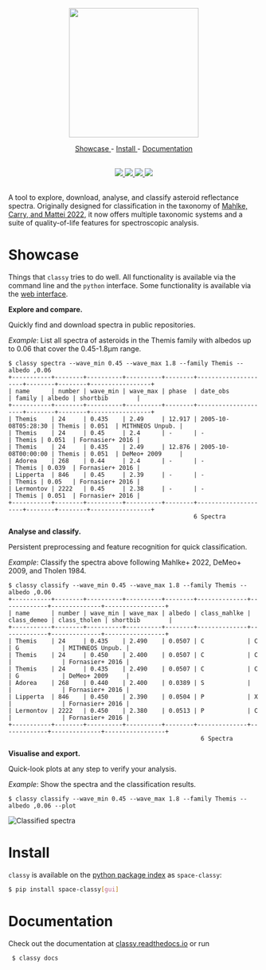<p align="center">
  <img width="260" src="https://raw.githubusercontent.com/maxmahlke/classy/master/docs/_static/logo_classy.svg">
</p>

<p align="center">
  <a href="https://github.com/maxmahlke/classy#features"> Showcase </a> - <a href="https://github.com/maxmahlke/classy#install"> Install </a> - <a href="https://github.com/maxmahlke/classy#documentation"> Documentation </a>
</p>

<br>

<div align="center">
  <a href="https://img.shields.io/pypi/pyversions/space-classy">
    <img src="https://img.shields.io/pypi/pyversions/space-classy"/>
  </a>
  <a href="https://img.shields.io/pypi/v/space-classy">
    <img src="https://img.shields.io/pypi/v/space-classy"/>
  </a>
  <a href="https://readthedocs.org/projects/classy/badge/?version=latest">
    <img src="https://readthedocs.org/projects/classy/badge/?version=latest"/>
  </a>
  <a href="https://arxiv.org/abs/2203.11229">
    <img src="https://img.shields.io/badge/arXiv-2203.11229-f9f107.svg"/>
  </a>
</div>

<br>

A tool to explore, download, analyse, and classify asteroid reflectance
spectra. Originally designed for classification in the taxonomy of [Mahlke,
Carry, and Mattei 2022](https://arxiv.org/abs/2203.11229), it now offers
multiple taxonomic systems and a suite of quality-of-life features for
spectroscopic analysis.

# Showcase

Things that ``classy`` tries to do well. All functionality is available via the command line and the `python` interface.
Some functionality is available via the [web interface](https://classy.streamlit.app).

**Explore and compare.**

Quickly find and download spectra in public repositories.

*Example*: List all spectra of asteroids in the Themis family with albedos up to 0.06 that cover the 0.45-1.8μm range.

```shell
$ classy spectra --wave_min 0.45 --wave_max 1.8 --family Themis --albedo ,0.06
+-----------+--------+----------+----------+--------+---------------------+--------+--------+-----------------+
| name      | number | wave_min | wave_max | phase  | date_obs            | family | albedo | shortbib        |
+-----------+--------+----------+----------+--------+---------------------+--------+--------+-----------------+
| Themis    | 24     | 0.435    | 2.49     | 12.917 | 2005-10-08T05:28:30 | Themis | 0.051  | MITHNEOS Unpub. |
| Themis    | 24     | 0.45     | 2.4      | -      | -                   | Themis | 0.051  | Fornasier+ 2016 |
| Themis    | 24     | 0.435    | 2.49     | 12.876 | 2005-10-08T00:00:00 | Themis | 0.051  | DeMeo+ 2009     |
| Adorea    | 268    | 0.44     | 2.4      | -      | -                   | Themis | 0.039  | Fornasier+ 2016 |
| Lipperta  | 846    | 0.45     | 2.39     | -      | -                   | Themis | 0.05   | Fornasier+ 2016 |
| Lermontov | 2222   | 0.45     | 2.38     | -      | -                   | Themis | 0.051  | Fornasier+ 2016 |
+-----------+--------+----------+----------+--------+---------------------+--------+--------+-----------------+
                                                    6 Spectra
```

**Analyse and classify.**

Persistent preprocessing and feature recognition for quick classification.

*Example*: Classify the spectra above following Mahlke+ 2022, DeMeo+ 2009, and Tholen 1984.

```shell
$ classy classify --wave_min 0.45 --wave_max 1.8 --family Themis --albedo ,0.06
+-----------+--------+----------+----------+--------+--------------+-------------+--------------+-----------------+
| name      | number | wave_min | wave_max | albedo | class_mahlke | class_demeo | class_tholen | shortbib        |
+-----------+--------+----------+----------+--------+--------------+-------------+--------------+-----------------+
| Themis    | 24     | 0.435    | 2.490    | 0.0507 | C            | C           | G            | MITHNEOS Unpub. |
| Themis    | 24     | 0.450    | 2.400    | 0.0507 | C            | C           |              | Fornasier+ 2016 |
| Themis    | 24     | 0.435    | 2.490    | 0.0507 | C            | C           | G            | DeMeo+ 2009     |
| Adorea    | 268    | 0.440    | 2.400    | 0.0389 | S            |             |              | Fornasier+ 2016 |
| Lipperta  | 846    | 0.450    | 2.390    | 0.0504 | P            | X           |              | Fornasier+ 2016 |
| Lermontov | 2222   | 0.450    | 2.380    | 0.0513 | P            | C           |              | Fornasier+ 2016 |
+-----------+--------+----------+----------+--------+--------------+-------------+--------------+-----------------+
                                                      6 Spectra
```

**Visualise and export.**

Quick-look plots at any step to verify your analysis.

*Example*: Show the spectra and the classification results.

```shell
$ classy classify --wave_min 0.45 --wave_max 1.8 --family Themis --albedo ,0.06 --plot
```

![Classified spectra](https://classy.readthedocs.io/en/latest/_images/spectra_classified_dark.png)

# Install

`classy` is available on the [python package index](https://pypi.org) as `space-classy`:

``` sh
$ pip install space-classy[gui]
```

# Documentation

Check out the documentation at [classy.readthedocs.io](https://classy.readthedocs.io/en/latest/) or run

     $ classy docs
